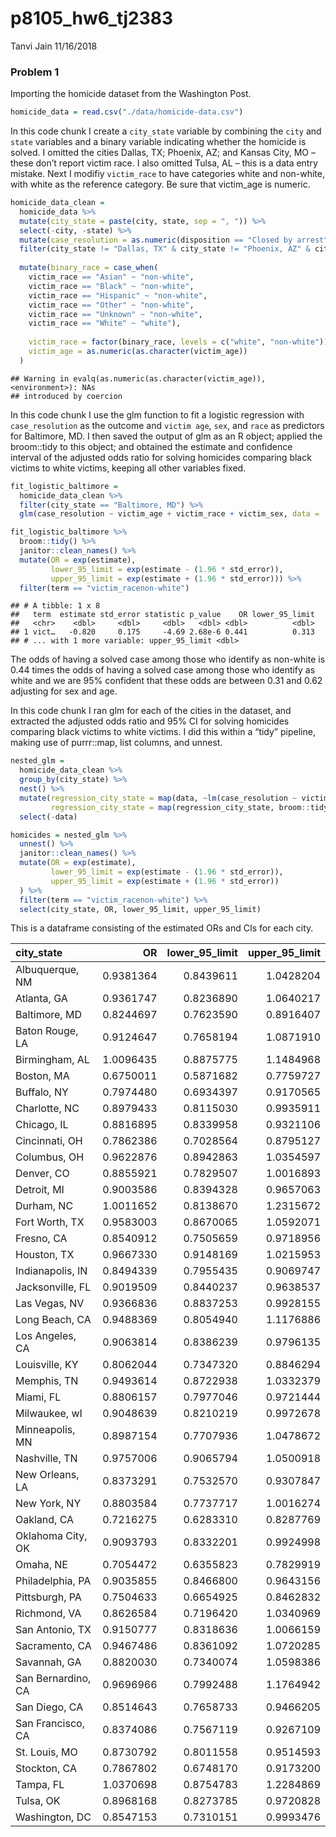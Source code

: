 p8105\_hw6\_tj2383
================
Tanvi Jain
11/16/2018

### Problem 1

Importing the homicide dataset from the Washington Post.

``` r
homicide_data = read.csv("./data/homicide-data.csv")
```

In this code chunk I create a `city_state` variable by combining the `city` and `state` variables and a binary variable indicating whether the homicide is solved. I omitted the cities Dallas, TX; Phoenix, AZ; and Kansas City, MO – these don’t report victim race. I also omitted Tulsa, AL – this is a data entry mistake. Next I modifiy `victim_race` to have categories white and non-white, with white as the reference category. Be sure that victim\_age is numeric.

``` r
homicide_data_clean = 
  homicide_data %>% 
  mutate(city_state = paste(city, state, sep = ", ")) %>% 
  select(-city, -state) %>% 
  mutate(case_resolution = as.numeric(disposition == "Closed by arrest")) %>% 
  filter(city_state != "Dallas, TX" & city_state != "Phoenix, AZ" & city_state != "Kansas City, MO" & city_state != "Tulsa, AL") %>% 
  
  mutate(binary_race = case_when(
    victim_race == "Asian" ~ "non-white",
    victim_race == "Black" ~ "non-white",
    victim_race == "Hispanic" ~ "non-white",
    victim_race == "Other" ~ "non-white",
    victim_race == "Unknown" ~ "non-white",
    victim_race == "White" ~ "white"),
    
    victim_race = factor(binary_race, levels = c("white", "non-white")),
    victim_age = as.numeric(as.character(victim_age))
  )
```

    ## Warning in evalq(as.numeric(as.character(victim_age)), <environment>): NAs
    ## introduced by coercion

In this code chunk I use the glm function to fit a logistic regression with `case_resolution` as the outcome and `victim age`, `sex`, and `race` as predictors for Baltimore, MD. I then saved the output of glm as an R object; applied the broom::tidy to this object; and obtained the estimate and confidence interval of the adjusted odds ratio for solving homicides comparing black victims to white victims, keeping all other variables fixed.

``` r
fit_logistic_baltimore = 
  homicide_data_clean %>% 
  filter(city_state == "Baltimore, MD") %>% 
  glm(case_resolution ~ victim_age + victim_race + victim_sex, data = ., family = binomial()) 

fit_logistic_baltimore %>% 
  broom::tidy() %>% 
  janitor::clean_names() %>% 
  mutate(OR = exp(estimate),
         lower_95_limit = exp(estimate - (1.96 * std_error)),
         upper_95_limit = exp(estimate + (1.96 * std_error))) %>%
  filter(term == "victim_racenon-white")
```

    ## # A tibble: 1 x 8
    ##   term  estimate std_error statistic p_value    OR lower_95_limit
    ##   <chr>    <dbl>     <dbl>     <dbl>   <dbl> <dbl>          <dbl>
    ## 1 vict…   -0.820     0.175     -4.69 2.68e-6 0.441          0.313
    ## # ... with 1 more variable: upper_95_limit <dbl>

The odds of having a solved case among those who identify as non-white is 0.44 times the odds of having a solved case among those who identify as white and we are 95% confident that these odds are between 0.31 and 0.62 adjusting for sex and age.

In this code chunk I ran glm for each of the cities in the dataset, and extracted the adjusted odds ratio and 95% CI for solving homicides comparing black victims to white victims. I did this within a “tidy” pipeline, making use of purrr::map, list columns, and unnest.

``` r
nested_glm =
  homicide_data_clean %>% 
  group_by(city_state) %>% 
  nest() %>% 
  mutate(regression_city_state = map(data, ~lm(case_resolution ~ victim_age + victim_sex + victim_race, data = .x)),
         regression_city_state = map(regression_city_state, broom::tidy)) %>% 
  select(-data)

homicides = nested_glm %>% 
  unnest() %>% 
  janitor::clean_names() %>% 
  mutate(OR = exp(estimate),
         lower_95_limit = exp(estimate - (1.96 * std_error)),
         upper_95_limit = exp(estimate + (1.96 * std_error))
  ) %>% 
  filter(term == "victim_racenon-white") %>%
  select(city_state, OR, lower_95_limit, upper_95_limit)
```

This is a dataframe consisting of the estimated ORs and CIs for each city.

| city\_state        |         OR|  lower\_95\_limit|  upper\_95\_limit|
|:-------------------|----------:|-----------------:|-----------------:|
| Albuquerque, NM    |  0.9381364|         0.8439611|         1.0428204|
| Atlanta, GA        |  0.9361747|         0.8236890|         1.0640217|
| Baltimore, MD      |  0.8244697|         0.7623590|         0.8916407|
| Baton Rouge, LA    |  0.9124647|         0.7658194|         1.0871910|
| Birmingham, AL     |  1.0096435|         0.8875775|         1.1484968|
| Boston, MA         |  0.6750011|         0.5871682|         0.7759727|
| Buffalo, NY        |  0.7974480|         0.6934397|         0.9170565|
| Charlotte, NC      |  0.8979433|         0.8115030|         0.9935911|
| Chicago, IL        |  0.8816895|         0.8339958|         0.9321106|
| Cincinnati, OH     |  0.7862386|         0.7028564|         0.8795127|
| Columbus, OH       |  0.9622876|         0.8942863|         1.0354597|
| Denver, CO         |  0.8855921|         0.7829507|         1.0016893|
| Detroit, MI        |  0.9003586|         0.8394328|         0.9657063|
| Durham, NC         |  1.0011652|         0.8138670|         1.2315672|
| Fort Worth, TX     |  0.9583003|         0.8670065|         1.0592071|
| Fresno, CA         |  0.8540912|         0.7505659|         0.9718956|
| Houston, TX        |  0.9667330|         0.9148169|         1.0215953|
| Indianapolis, IN   |  0.8494339|         0.7955435|         0.9069747|
| Jacksonville, FL   |  0.9019509|         0.8440237|         0.9638537|
| Las Vegas, NV      |  0.9366836|         0.8837253|         0.9928155|
| Long Beach, CA     |  0.9488369|         0.8054940|         1.1176886|
| Los Angeles, CA    |  0.9063814|         0.8386239|         0.9796135|
| Louisville, KY     |  0.8062044|         0.7347320|         0.8846294|
| Memphis, TN        |  0.9493614|         0.8722938|         1.0332379|
| Miami, FL          |  0.8806157|         0.7977046|         0.9721444|
| Milwaukee, wI      |  0.9048639|         0.8210219|         0.9972678|
| Minneapolis, MN    |  0.8987154|         0.7707936|         1.0478672|
| Nashville, TN      |  0.9757006|         0.9065794|         1.0500918|
| New Orleans, LA    |  0.8373291|         0.7532570|         0.9307847|
| New York, NY       |  0.8803584|         0.7737717|         1.0016274|
| Oakland, CA        |  0.7216275|         0.6283310|         0.8287769|
| Oklahoma City, OK  |  0.9093793|         0.8332201|         0.9924998|
| Omaha, NE          |  0.7054472|         0.6355823|         0.7829919|
| Philadelphia, PA   |  0.9035855|         0.8466800|         0.9643156|
| Pittsburgh, PA     |  0.7504633|         0.6654925|         0.8462832|
| Richmond, VA       |  0.8626584|         0.7196420|         1.0340969|
| San Antonio, TX    |  0.9150777|         0.8318636|         1.0066159|
| Sacramento, CA     |  0.9467486|         0.8361092|         1.0720285|
| Savannah, GA       |  0.8820030|         0.7340074|         1.0598386|
| San Bernardino, CA |  0.9696966|         0.7992488|         1.1764942|
| San Diego, CA      |  0.8514643|         0.7658733|         0.9466205|
| San Francisco, CA  |  0.8374086|         0.7567119|         0.9267109|
| St. Louis, MO      |  0.8730792|         0.8011558|         0.9514593|
| Stockton, CA       |  0.7867802|         0.6748170|         0.9173200|
| Tampa, FL          |  1.0370698|         0.8754783|         1.2284869|
| Tulsa, OK          |  0.8968168|         0.8273785|         0.9720828|
| Washington, DC     |  0.8547153|         0.7310151|         0.9993476|

